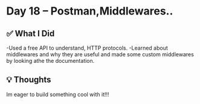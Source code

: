 # Day 18 – Postman,Middlewares..

## ✅ What I Did
-Used a free API to understand, HTTP protocols.
-Learned about middlewares and why they are useful and made some custom middlewares by looking athe the documentation.

## 💡 Thoughts
Im eager to build something cool with it!!!

